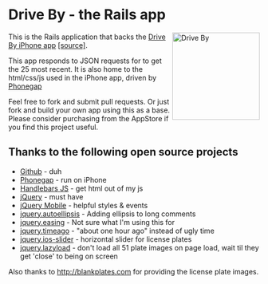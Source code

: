 Drive By - the Rails app
========================
<a href="http://itunes.apple.com/us/app/drive-by/id527034924">
<img width="175" height="175" valign="top" align="right" alt="Drive By" class="artwork" src="http://a5.mzstatic.com/us/r1000/104/Purple/v4/22/6a/6f/226a6ffb-bf18-3d8f-1138-cc4c62e0d918/mza_3758351011832930584.175x175-75.jpg" />
</a>

This is the Rails application that backs the [Drive By iPhone app](http://itunes.apple.com/us/app/drive-by/id527034924)
[[source]](http://github.com/olore/driveby-app).

This app responds to JSON requests for to get the 25 most recent.
It is also home to the html/css/js used in the iPhone app, driven by [Phonegap](http://www.phonegap.com)


Feel free to fork and submit pull requests.
Or just fork and build your own app using this as a base.
Please consider purchasing from the AppStore if you find this project useful.

Thanks to the following open source projects
--------------------------------------------
- [Github](http://github.com) - duh
- [Phonegap](http://phonegap.com) - run on iPhone
- [Handlebars JS](http://handlebarsjs.com/) - get html out of my js
- [jQuery](http://jquery.com) - must have
- [jQuery Mobile](http://jquerymobile.com) - helpful styles & events
- [jquery.autoellipsis](http://pvdspek.github.com/jquery.autoellipsis/) - Adding ellipsis to long comments
- [jquery.easing](http://gsgd.co.uk/sandbox/jquery/easing/) - Not sure what I'm using this for
- [jquery.timeago](http://timeago.yarp.com/) - "about one hour ago" instead of ugly time
- [jquery.ios-slider](http://iosscripts.com/iosslider-jquery-horizontal-slider-for-iphone-ipad-safari/) - horizontal slider for license plates
- [jquery.lazyload](http://www.appelsiini.net/projects/lazyload) - don't load all 51 plate images on page load, wait til they get 'close' to being on screen

Also thanks to http://blankplates.com for providing the license plate images.